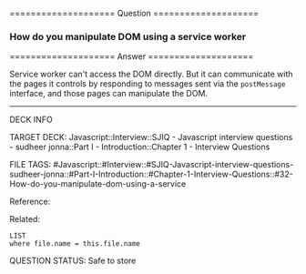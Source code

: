 ==================== Question ====================  

### How do you manipulate DOM using a service worker  

==================== Answer ====================  

Service worker can't access the DOM directly. But it can communicate with the
pages it controls by responding to messages sent via the `postMessage`
interface, and those pages can manipulate the DOM.

---

DECK INFO

TARGET DECK: Javascript::Interview::SJIQ - Javascript interview questions -
sudheer jonna::Part I - Introduction::Chapter 1 - Interview Questions

FILE TAGS:
#Javascript::#Interview::#SJIQ-Javascript-interview-questions-sudheer-jonna::#Part-I-Introduction::#Chapter-1-Interview-Questions::#32-How-do-you-manipulate-dom-using-a-service

Reference:

Related:

```dataview
LIST
where file.name = this.file.name
```

QUESTION STATUS: Safe to store
